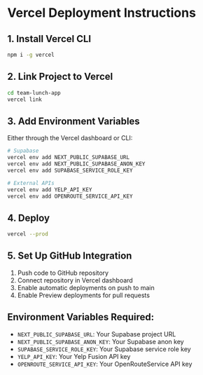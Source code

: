 # Vercel Deployment Instructions

## 1. Install Vercel CLI
```bash
npm i -g vercel
```

## 2. Link Project to Vercel
```bash
cd team-lunch-app
vercel link
```

## 3. Add Environment Variables
Either through the Vercel dashboard or CLI:

```bash
# Supabase
vercel env add NEXT_PUBLIC_SUPABASE_URL
vercel env add NEXT_PUBLIC_SUPABASE_ANON_KEY  
vercel env add SUPABASE_SERVICE_ROLE_KEY

# External APIs
vercel env add YELP_API_KEY
vercel env add OPENROUTE_SERVICE_API_KEY
```

## 4. Deploy
```bash
vercel --prod
```

## 5. Set Up GitHub Integration
1. Push code to GitHub repository
2. Connect repository in Vercel dashboard
3. Enable automatic deployments on push to main
4. Enable Preview deployments for pull requests

## Environment Variables Required:
- `NEXT_PUBLIC_SUPABASE_URL`: Your Supabase project URL
- `NEXT_PUBLIC_SUPABASE_ANON_KEY`: Your Supabase anon key
- `SUPABASE_SERVICE_ROLE_KEY`: Your Supabase service role key
- `YELP_API_KEY`: Your Yelp Fusion API key
- `OPENROUTE_SERVICE_API_KEY`: Your OpenRouteService API key
